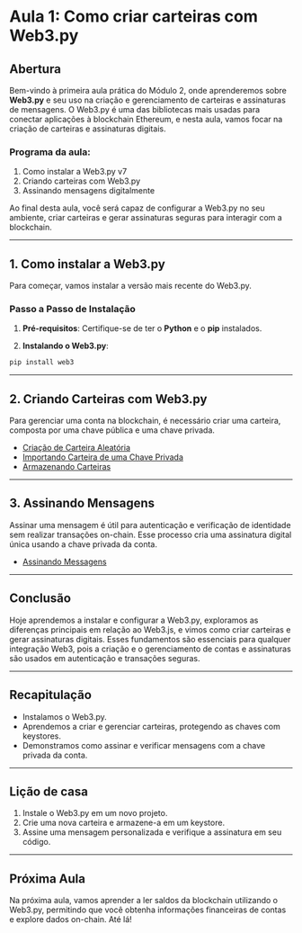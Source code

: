# Aula 1: Como criar carteiras com Web3.py

## Abertura

Bem-vindo à primeira aula prática do Módulo 2, onde aprenderemos sobre **Web3.py** e seu uso na criação e gerenciamento de carteiras e assinaturas de mensagens. O Web3.py é uma das bibliotecas mais usadas para conectar aplicações à blockchain Ethereum, e nesta aula, vamos focar na criação de carteiras e assinaturas digitais.

### Programa da aula:

1. Como instalar a Web3.py v7
2. Criando carteiras com Web3.py
3. Assinando mensagens digitalmente

Ao final desta aula, você será capaz de configurar a Web3.py no seu ambiente, criar carteiras e gerar assinaturas seguras para interagir com a blockchain.

---

## 1. Como instalar a Web3.py

Para começar, vamos instalar a versão mais recente do Web3.py.

### Passo a Passo de Instalação

1. **Pré-requisitos**: Certifique-se de ter o **Python** e o **pip** instalados.

2. **Instalando o Web3.py**:

```bash
pip install web3
```

---

## 2. Criando Carteiras com Web3.py

Para gerenciar uma conta na blockchain, é necessário criar uma carteira, composta por uma chave pública e uma chave privada.

- [Criação de Carteira Aleatória](../playground/aula1/create_random_wallet.py)
- [Importando Carteira de uma Chave Privada](../playground/aula1/import_wallet_from_private_key.py)
- [Armazenando Carteiras](../playground/aula1/encrypt_wallet.py)

---

## 3. Assinando Mensagens

Assinar uma mensagem é útil para autenticação e verificação de identidade sem realizar transações on-chain. Esse processo cria uma assinatura digital única usando a chave privada da conta.

- [Assinando Messagens](../playground/aula1/signMessage.js)

---

## Conclusão

Hoje aprendemos a instalar e configurar a Web3.py, exploramos as diferenças principais em relação ao Web3.js, e vimos como criar carteiras e gerar assinaturas digitais. Esses fundamentos são essenciais para qualquer integração Web3, pois a criação e o gerenciamento de contas e assinaturas são usados em autenticação e transações seguras.

---

## Recapitulação

- Instalamos o Web3.py.
- Aprendemos a criar e gerenciar carteiras, protegendo as chaves com keystores.
- Demonstramos como assinar e verificar mensagens com a chave privada da conta.

---

## Lição de casa

1. Instale o Web3.py em um novo projeto.
2. Crie uma nova carteira e armazene-a em um keystore.
3. Assine uma mensagem personalizada e verifique a assinatura em seu código.

---

## Próxima Aula

Na próxima aula, vamos aprender a ler saldos da blockchain utilizando o Web3.py, permitindo que você obtenha informações financeiras de contas e explore dados on-chain. Até lá!
